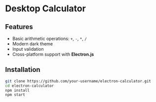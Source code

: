 # Desktop Calculator

## Features

- Basic arithmetic operations: `+`, `-`, `*`, `/`
- Modern dark theme
- Input validation
- Cross-platform support with **Electron.js**

## Installation

```bash
git clone https://github.com/your-username/electron-calculator.git
cd electron-calculator
npm install
npm start
```
